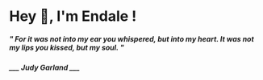 <h1 title="head"> Hey 👋, I'm Endale !</h1>

**<h5><i>" For it was not into my ear you whispered, but into my heart. It was not my lips you kissed, but my soul. "</i></h5>**

*<b>___ Judy Garland ___</b>*
